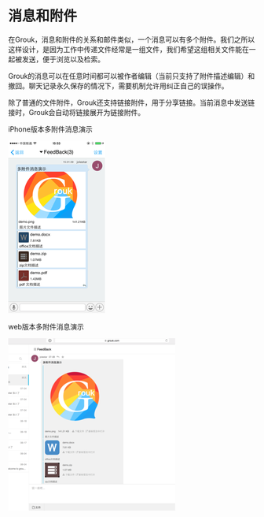 # 消息和附件

在Grouk，消息和附件的关系和邮件类似，一个消息可以有多个附件。我们之所以这样设计，是因为工作中传递文件经常是一组文件，我们希望这组相关文件能在一起被发送，便于浏览以及检索。

Grouk的消息可以在任意时间都可以被作者编辑（当前只支持了附件描述编辑）和撤回。聊天记录永久保存的情况下，需要机制允许用纠正自己的误操作。

除了普通的文件附件，Grouk还支持链接附件，用于分享链接。当前消息中发送链接时，Grouk会自动将链接展开为链接附件。

iPhone版本多附件消息演示

![iPhone版本多附件消息演示](messages-350.png)

web版本多附件消息演示

![web版本多附件消息演示](messages-web2-350.png)